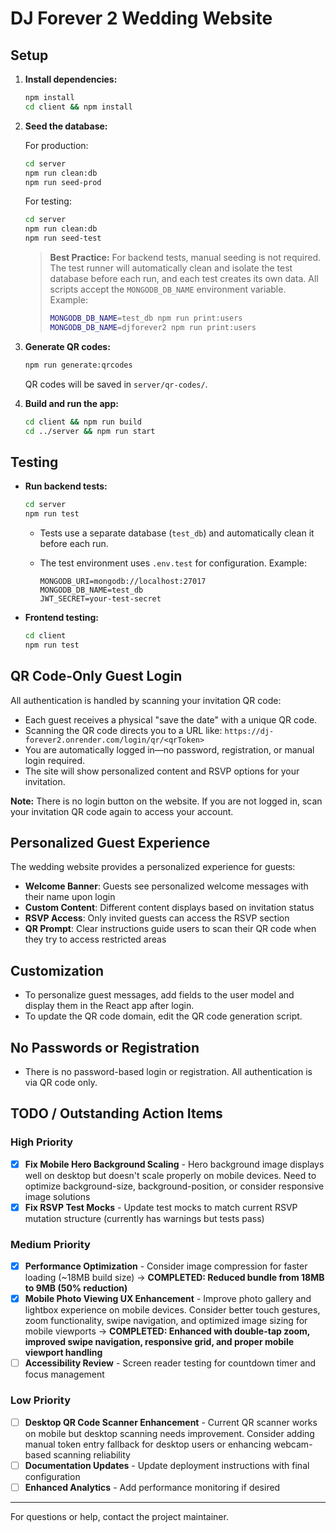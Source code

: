 # DJ Forever 2 Wedding Website

## Setup

1. **Install dependencies:**

   ```sh
   npm install
   cd client && npm install
   ```

2. **Seed the database:**

   For production:

   ```sh
   cd server
   npm run clean:db
   npm run seed-prod
   ```

   For testing:

   ```sh
   cd server
   npm run clean:db
   npm run seed-test
   ```

   > **Best Practice:** For backend tests, manual seeding is not required. The test runner will automatically clean and isolate the test database before each run, and each test creates its own data.
   > All scripts accept the `MONGODB_DB_NAME` environment variable. Example:
   >
   > ```sh
   > MONGODB_DB_NAME=test_db npm run print:users
   > MONGODB_DB_NAME=djforever2 npm run print:users
   > ```

3. **Generate QR codes:**

   ```sh
   npm run generate:qrcodes
   ```

   QR codes will be saved in `server/qr-codes/`.

4. **Build and run the app:**

   ```sh
   cd client && npm run build
   cd ../server && npm run start
   ```

## Testing

- **Run backend tests:**

  ```sh
  cd server
  npm run test
  ```

  - Tests use a separate database (`test_db`) and automatically clean it before each run.
  - The test environment uses `.env.test` for configuration. Example:

    ```env
    MONGODB_URI=mongodb://localhost:27017
    MONGODB_DB_NAME=test_db
    JWT_SECRET=your-test-secret
    ```

- **Frontend testing:**

  ```sh
  cd client
  npm run test
  ```

## QR Code-Only Guest Login

All authentication is handled by scanning your invitation QR code:

- Each guest receives a physical "save the date" with a unique QR code.
- Scanning the QR code directs you to a URL like:
  `https://dj-forever2.onrender.com/login/qr/<qrToken>`
- You are automatically logged in—no password, registration, or manual login required.
- The site will show personalized content and RSVP options for your invitation.

**Note:** There is no login button on the website. If you are not logged in, scan your invitation QR code again to access your account.

## Personalized Guest Experience

The wedding website provides a personalized experience for guests:

- **Welcome Banner**: Guests see personalized welcome messages with their name upon login
- **Custom Content**: Different content displays based on invitation status
- **RSVP Access**: Only invited guests can access the RSVP section
- **QR Prompt**: Clear instructions guide users to scan their QR code when they try to access restricted areas

## Customization

- To personalize guest messages, add fields to the user model and display them in the React app after login.
- To update the QR code domain, edit the QR code generation script.

## No Passwords or Registration

- There is no password-based login or registration. All authentication is via QR code only.

## TODO / Outstanding Action Items

### High Priority

- [x] **Fix Mobile Hero Background Scaling** - Hero background image displays well on desktop but doesn't scale properly on mobile devices. Need to optimize background-size, background-position, or consider responsive image solutions
- [x] **Fix RSVP Test Mocks** - Update test mocks to match current RSVP mutation structure (currently has warnings but tests pass)

### Medium Priority

- [x] **Performance Optimization** - Consider image compression for faster loading (~18MB build size) → **COMPLETED: Reduced bundle from 18MB to 9MB (50% reduction)**
- [x] **Mobile Photo Viewing UX Enhancement** - Improve photo gallery and lightbox experience on mobile devices. Consider better touch gestures, zoom functionality, swipe navigation, and optimized image sizing for mobile viewports → **COMPLETED: Enhanced with double-tap zoom, improved swipe navigation, responsive grid, and proper mobile viewport handling**
- [ ] **Accessibility Review** - Screen reader testing for countdown timer and focus management

### Low Priority

- [ ] **Desktop QR Code Scanner Enhancement** - Current QR scanner works on mobile but desktop scanning needs improvement. Consider adding manual token entry fallback for desktop users or enhancing webcam-based scanning reliability
- [ ] **Documentation Updates** - Update deployment instructions with final configuration
- [ ] **Enhanced Analytics** - Add performance monitoring if desired

---

For questions or help, contact the project maintainer.
